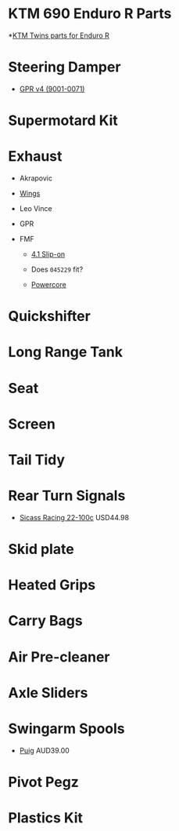 KTM 690 Enduro R Parts
======================

*[KTM Twins parts for Enduro R](http://www.ktmtwins.com/ktm-690-parts/ktm-690-enduro-parts)

# Steering Damper

* [GPR v4 (9001-0071)](http://www.gprstabilizer.com/shopping_dirtbikes_ktm_690-enduro-r_12-14)

# Supermotard Kit 

# Exhaust

* Akrapovic

* [Wings](http://wingsexhausts.com.au/price_chart_9.html)

* Leo Vince

* GPR

* FMF

  * [4.1 Slip-on](http://www.ktmtwins.com/fmf-ktm-690-41-slipon-exhaust)

  * Does `045229` fit?

  * [Powercore](http://www.ktmtwins.com/fmf-ktm-690-exhaust)

# Quickshifter

# Long Range Tank

# Seat

# Screen

# Tail Tidy

# Rear Turn Signals

* [Sicass Racing 22-100c](http://sicassracing.com/store/turn_signals/led/orange_lens_led_flat_mount_ktm?cPath=105_46_2222) USD44.98

# Skid plate

# Heated Grips

# Carry Bags

# Air Pre-cleaner

# Axle Sliders

# Swingarm Spools

* [Puig](http://mototoys.com.au/shop/650/122/ktm/690-supermoto-r/puig-ktm-swingarm-lifter-spool-set-detail.html) AUD39.00

# Pivot Pegz

# Plastics Kit

